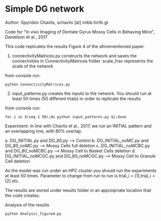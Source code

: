 # Simple DG network

Author: Spyridon Chavlis, schavlis [at] imbb.forth.gr

Code for "In vivo Imaging of Dentate Gyrus Mossy Cells in Behaving Mice", Danielson et al., 2017

This code replicates the results Figure 4 of the aforementioned paper.

1. connectivityMatrices.py constructs the network and saves the connectvities in ConnectivityMatrices folder. scale_frac represents the scale of the network

from console run:
```
python connectivityMatrices.py
```
2. input_patterns.py creates the inputs to the network. You should run at least 50 times (50 different trials) in order to replicate the results

from console run: 
```
for i in $(seq 1 50);do python input_patterns.py $i;done
```

Experiment: In line with Chavlis et al., 2017, we run an INITIAL pattern and an overlapping one, with 80% overlap.

a. DG_INITIAL.py and DG_80.py --> Control
b. DG_INITIAL_noMC.py and DG_80_noMC.py --> Mossy Cells full deletion
c. DG_INITIAL_noMCBC.py and DG_80_noMCBC.py --> Mossy Cell to Basket Cells deletion
d. DG_INITIAL_noMCGC.py and DG_80_noMCGC.py --> Mossy Cell to Granule Cell deletion

As the model was run under an HPC cluster you should run the experiments at least 50 times. Parameter to change from run to run is trial_i = [1],trial_i = [2] etc.

The results are stored under results folder in an approipriate location that the code creates.

Analysis of the results

```
python Analysis_figure4.py
```
